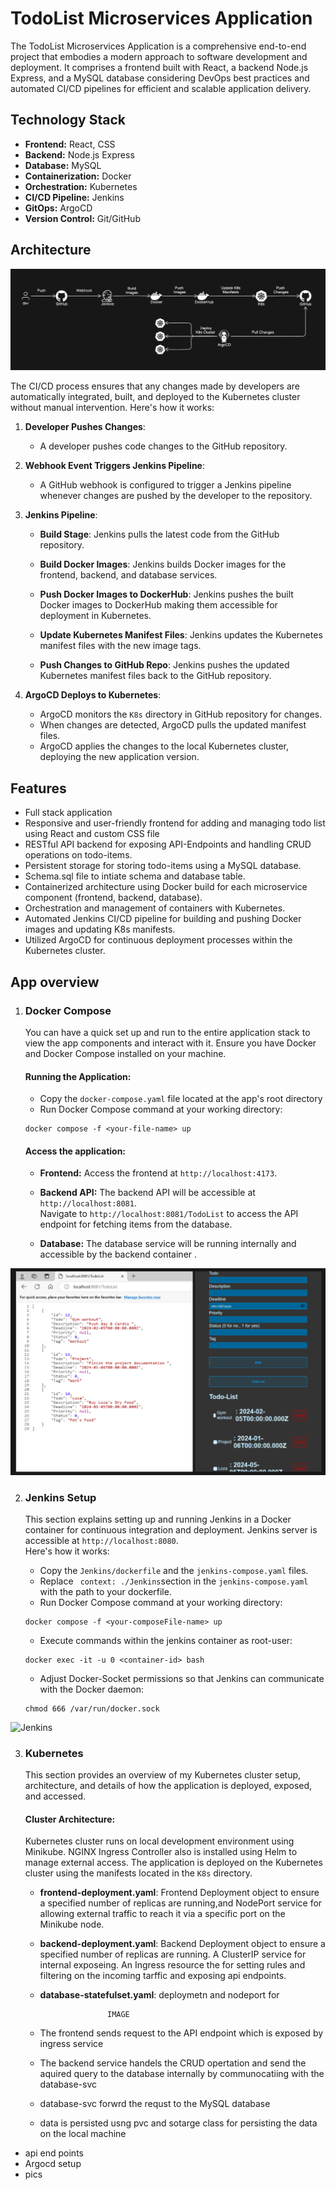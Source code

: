 # TodoList Microservices Application

The TodoList Microservices Application is a comprehensive end-to-end project that embodies a modern approach to software development and deployment. It comprises a frontend built with React, a backend Node.js Express, and a MySQL database considering DevOps best practices and automated CI/CD pipelines for efficient and scalable application delivery.



## Technology Stack

- **Frontend:** React, CSS
- **Backend:** Node.js Express
- **Database:** MySQL
- **Containerization:** Docker
- **Orchestration:** Kubernetes 
- **CI/CD Pipeline:** Jenkins
- **GitOps:** ArgoCD
- **Version Control:** Git/GitHub

## Architecture

![TodoList Arhcitecture](https://github.com/Omar-tarek3/Assets/blob/master/TodoList-pipeline.png)




The CI/CD process ensures that any changes made by developers are automatically integrated, built, and deployed to the Kubernetes cluster without manual intervention. Here's how it works:

1. **Developer Pushes Changes**: 
   - A developer pushes code changes to the GitHub repository.

2. **Webhook Event Triggers Jenkins Pipeline**: 
   - A GitHub webhook is configured to trigger a Jenkins pipeline whenever changes are pushed by the developer to the repository.

3. **Jenkins Pipeline**:
   - **Build Stage**: Jenkins pulls the latest code from the GitHub repository.
   - **Build Docker Images**: Jenkins builds Docker images for the frontend, backend, and database services.
   - **Push Docker Images to DockerHub**: Jenkins pushes the built Docker images to DockerHub making them accessible for deployment in Kubernetes.

   - **Update Kubernetes Manifest Files**: Jenkins updates the Kubernetes manifest files with the new image tags.

   - **Push Changes to GitHub Repo**: Jenkins pushes the updated Kubernetes manifest files back to the GitHub repository.

4. **ArgoCD Deploys to Kubernetes**:
   - ArgoCD monitors the `K8s` directory in GitHub repository for changes.
   - When changes are detected, ArgoCD pulls the updated manifest files.
   - ArgoCD applies the changes to the local Kubernetes cluster, deploying the new application version.



## Features
- Full stack application
- Responsive and user-friendly frontend for adding and managing todo list using React and custom CSS file
- RESTful API backend for exposing API-Endpoints and handling CRUD operations on todo-items.
- Persistent storage for storing todo-items using a MySQL database.
- Schema.sql file to intiate schema and database table.
- Containerized architecture using Docker build for each microservice component (frontend, backend, database).
- Orchestration and management of containers with Kubernetes.
- Automated Jenkins CI/CD pipeline for building and pushing Docker images and updating K8s manifests.
- Utilized ArgoCD for continuous deployment processes within the Kubernetes cluster.



## App overview 
1. ### Docker Compose
    You can have a quick set up and run to the entire application stack to view the app components and interact with it. Ensure you have Docker and Docker Compose installed on your machine.

   #### Running the Application:
   - Copy the `docker-compose.yaml` file located at the app's root directory
   - Run Docker Compose command at your working directory:
    ```
    docker compose -f <your-file-name> up 
    ```

   #### Access the application:  
   - **Frontend:** Access the frontend at `http://localhost:4173`.

   - **Backend API:** The backend API will be accessible at `http://localhost:8081`.\
    Navigate to `http://localhost:8081/TodoList` to access the API endpoint for fetching items from the database.
    - **Database:** The database service will be running internally and accessible by the backend container .


  
  
![front&back](
https://github.com/Omar-tarek3/Assets/blob/master/front-back-3.png)
 

2. ### Jenkins Setup
   This section explains setting up and running Jenkins in a Docker container for continuous integration and deployment. Jenkins server is accessible at `http://localhost:8080`. \
Here's how it works:
   
   - Copy the `Jenkins/dockerfile` and the `jenkins-compose.yaml` files.
   - Replace ` context: ./Jenkins`section in the `jenkins-compose.yaml` with the path to your dockerfile.
   - Run Docker Compose command at your working directory: 
   ```
   docker compose -f <your-composeFile-name> up
    ```
   - Execute commands within the jenkins container as root-user:
    ```
    docker exec -it -u 0 <container-id> bash 
    ```
   - Adjust Docker-Socket permissions so that Jenkins can communicate with the Docker daemon:
    ```
    chmod 666 /var/run/docker.sock
    ```


![Jenkins](https://github.com/Omar-tarek3/Assets/blob/master/jenkins.png)
 

3. ### Kubernetes
   This section provides an overview of my Kubernetes cluster setup, architecture, and  details of how the application is deployed, exposed, and accessed.
            

   #### Cluster Architecture:
      Kubernetes cluster runs on local development environment using Minikube. NGINX Ingress Controller also is installed using Helm to manage external access. The application is deployed on the Kubernetes cluster using the manifests located in the `K8s` directory.
      - **frontend-deployment.yaml**: Frontend Deployment object to ensure a specified number of replicas are running,and NodePort service for allowing external traffic to reach it via a specific port on the Minikube node.
      - **backend-deployment.yaml**: Backend Deployment object to ensure a specified number of replicas are running. A ClusterIP service for internal exposeing. An Ingress resource the for setting rules and filtering on the incoming tarffic and exposing api endpoints.
      - **database-statefulset.yaml**: deploymetn and nodeport for


                           IMAGE

      

      - The frontend sends request to the API endpoint which is exposed by ingress service 
      -  The backend service handels the CRUD opertation and send the aquired query to the database internally by communocatiing with the database-svc
      - database-svc forwrd the requst to the MySQL database 
      - data is persisted usng pvc and sotarge class for persisting the data on the local machine


  


- api end points 
- Argocd setup
- pics 
